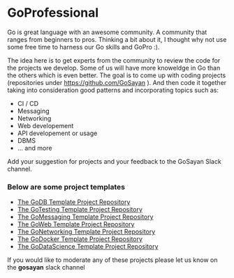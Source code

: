 # GoProfessional

Go is great language with an awesome community. A community that ranges from beginners to pros. Thinking a bit about it, I thought why not use some free time to harness our Go skills and GoPro :).

The idea here is to get experts from the community to review the code for the projects we develop. Some of us will have more knoweldge in Go than the others which is even better. The goal is to come up with coding projects (repositories under https://github.com/GoSayan ). And then code it together taking into consideration good patterns and incorporating topics such as:
- CI / CD
- Messaging
- Networking
- Web developement
- API developement or usage
- DBMS
- ... and more

Add your suggestion for projects and your feedback to the GoSayan Slack channel. 

### Below are some project templates 

- [The GoDB Template Project Repository](https://github.com/GoSayan/GoDB)
- [The GoTesting Template Project Repository](https://github.com/GoSayan/GoTesting)
- [The GoMessaging Template Project Repository](https://github.com/GoSayan/GoMessaging)
- [The GoWeb Template Project Repository](https://github.com/GoSayan/GoWeb)
- [The GoNetworking Template Project Repository](https://github.com/GoSayan/GoNetworking)
- [The GoDocker Template Project Repository](https://github.com/GoSayan/GoDocker)
- [The GoDataScience Template Project Repository](https://github.com/GoSayan/GoDataScience)

If you would like to moderate any of these projects please let us know on the **gosayan** slack channel
